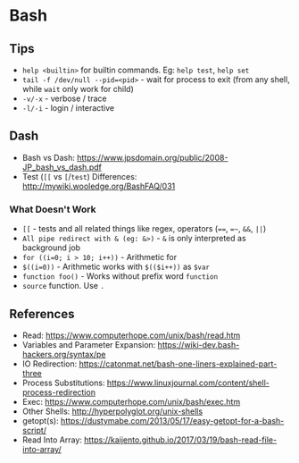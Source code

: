 # Bash

## Tips

- `help <builtin>` for builtin commands. Eg: `help test`, `help set`
- `tail -f /dev/null --pid=<pid>` - wait for process to exit (from any shell, while `wait` only work for child)
- `-v/-x` - verbose / trace
- `-l/-i` - login / interactive

## Dash

- Bash vs Dash: https://www.jpsdomain.org/public/2008-JP_bash_vs_dash.pdf
- Test (`[[` vs `[`/`test`) Differences: http://mywiki.wooledge.org/BashFAQ/031

### What Doesn't Work

- `[[` - tests and all related things like regex, operators (`==`, `=~`, `&&`, `||`)
- `All pipe redirect with & (eg: &>)` - `&` is only interpreted as background job
- `for ((i=0; i > 10; i++))` - Arithmetic for
- `$((i=0))` - Arithmetic works with `$(($i++))` as `$var`
- `function foo()` - Works without prefix word `function`
- `source` function. Use `.`

## References

- Read: https://www.computerhope.com/unix/bash/read.htm
- Variables and Parameter Expansion: https://wiki-dev.bash-hackers.org/syntax/pe
- IO Redirection: https://catonmat.net/bash-one-liners-explained-part-three
- Process Substitutions: https://www.linuxjournal.com/content/shell-process-redirection
- Exec: https://www.computerhope.com/unix/bash/exec.htm
- Other Shells: http://hyperpolyglot.org/unix-shells
- getopt(s): https://dustymabe.com/2013/05/17/easy-getopt-for-a-bash-script/
- Read Into Array: https://kaijento.github.io/2017/03/19/bash-read-file-into-array/